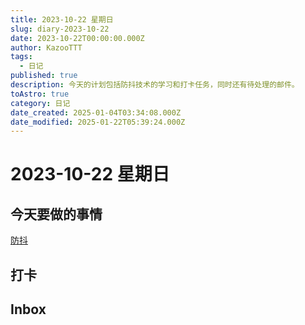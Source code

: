 ```yaml
---
title: 2023-10-22 星期日
slug: diary-2023-10-22
date: 2023-10-22T00:00:00.000Z
author: KazooTTT
tags:
  - 日记
published: true
description: 今天的计划包括防抖技术的学习和打卡任务，同时还有待处理的邮件。
toAstro: true
category: 日记
date_created: 2025-01-04T03:34:08.000Z
date_modified: 2025-01-22T05:39:24.000Z
---
```


# 2023-10-22 星期日

<!-- start of weread -->
<!-- end of weread -->

## 今天要做的事情

[防抖](https://notes.kazoottt.top/05-临时/01-草稿箱/防抖)

## 打卡

## Inbox
